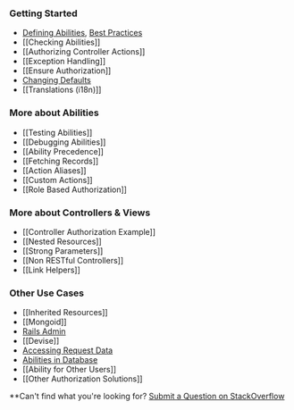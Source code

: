 ### Getting Started

* [Defining Abilities](./Defining-Abilities.md), [Best Practices](https://github.com/CanCanCommunity/cancancan/wiki/Defining-Abilities%3A-Best-Practices)
* [[Checking Abilities]]
* [[Authorizing Controller Actions]]
* [[Exception Handling]]
* [[Ensure Authorization]]
* [Changing Defaults](./Changing-Defaults.md)
* [[Translations (i18n)]]

### More about Abilities

* [[Testing Abilities]]
* [[Debugging Abilities]]
* [[Ability Precedence]]
* [[Fetching Records]]
* [[Action Aliases]]
* [[Custom Actions]]
* [[Role Based Authorization]]


### More about Controllers & Views

* [[Controller Authorization Example]]
* [[Nested Resources]]
* [[Strong Parameters]]
* [[Non RESTful Controllers]]
* [[Link Helpers]]


### Other Use Cases

* [[Inherited Resources]]
* [[Mongoid]]
* [Rails Admin](https://github.com/sferik/rails_admin/wiki/CanCanCan)
* [[Devise]]
* [Accessing Request Data](./Accessing-request-data.md)
* [Abilities in Database](./Abilities-in-Database.md)
* [[Ability for Other Users]]
* [[Other Authorization Solutions]]

**Can't find what you're looking for? [Submit a Question on StackOverflow](http://stackoverflow.com/questions/ask?tags=cancancan)
